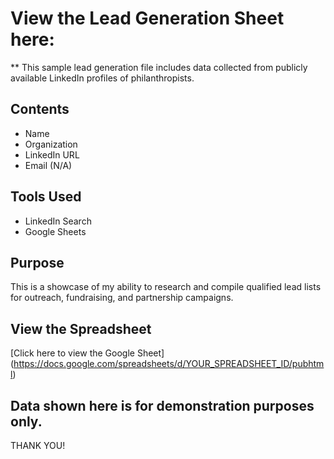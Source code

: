 # View the Lead Generation Sheet here:

** This sample lead generation file includes data collected from publicly available LinkedIn profiles of philanthropists.

## Contents
- Name
- Organization
- LinkedIn URL
- Email (N/A)

## Tools Used
- LinkedIn Search
- Google Sheets

## Purpose
This is a showcase of my ability to research and compile qualified lead lists for outreach, fundraising, and partnership campaigns.

## View the Spreadsheet
[Click here to view the Google Sheet]
(https://docs.google.com/spreadsheets/d/YOUR_SPREADSHEET_ID/pubhtml)

## Data shown here is for demonstration purposes only.
THANK YOU!
